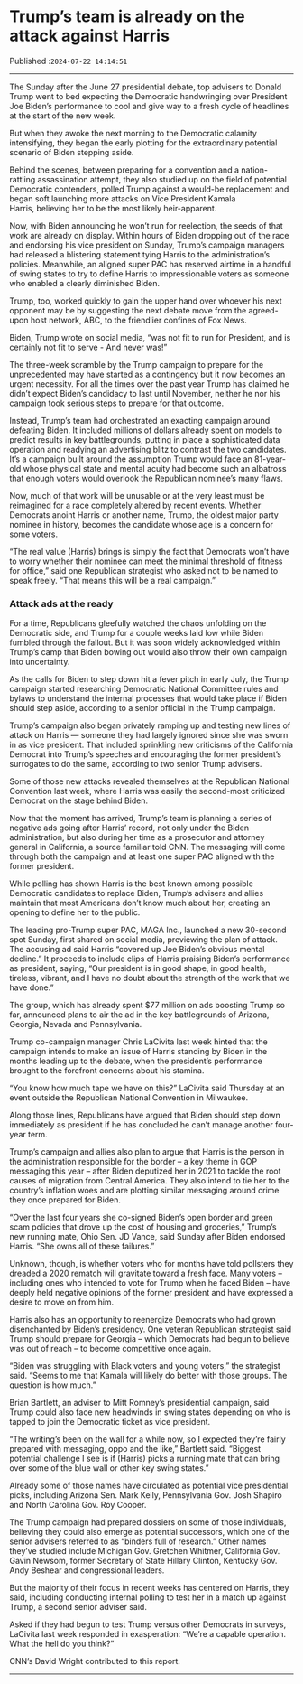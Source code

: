 # Trump’s team is already on the attack against Harris

Published :`2024-07-22 14:14:51`

---

The Sunday after the June 27 presidential debate, top advisers to Donald Trump went to bed expecting the Democratic handwringing over President Joe Biden’s performance to cool and give way to a fresh cycle of headlines at the start of the new week.

But when they awoke the next morning to the Democratic calamity intensifying, they began the early plotting for the extraordinary potential scenario of Biden stepping aside.

Behind the scenes, between preparing for a convention and a nation-rattling assassination attempt, they also studied up on the field of potential Democratic contenders, polled Trump against a would-be replacement and began soft launching more attacks on Vice President Kamala Harris, believing her to be the most likely heir-apparent.

Now, with Biden announcing he won’t run for reelection, the seeds of that work are already on display. Within hours of Biden dropping out of the race and endorsing his vice president on Sunday, Trump’s campaign managers had released a blistering statement tying Harris to the administration’s policies. Meanwhile, an aligned super PAC has reserved airtime in a handful of swing states to try to define Harris to impressionable voters as someone who enabled a clearly diminished Biden.

Trump, too, worked quickly to gain the upper hand over whoever his next opponent may be by suggesting the next debate move from the agreed-upon host network, ABC, to the friendlier confines of Fox News.

Biden, Trump wrote on social media, “was not fit to run for President, and is certainly not fit to serve - And never was!”

The three-week scramble by the Trump campaign to prepare for the unprecedented may have started as a contingency but it now becomes an urgent necessity. For all the times over the past year Trump has claimed he didn’t expect Biden’s candidacy to last until November, neither he nor his campaign took serious steps to prepare for that outcome.

Instead, Trump’s team had orchestrated an exacting campaign around defeating Biden. It included millions of dollars already spent on models to predict results in key battlegrounds, putting in place a sophisticated data operation and readying an advertising blitz to contrast the two candidates. It’s a campaign built around the assumption Trump would face an 81-year-old whose physical state and mental acuity had become such an albatross that enough voters would overlook the Republican nominee’s many flaws.

Now, much of that work will be unusable or at the very least must be reimagined for a race completely altered by recent events. Whether Democrats anoint Harris or another name, Trump, the oldest major party nominee in history, becomes the candidate whose age is a concern for some voters.

“The real value (Harris) brings is simply the fact that Democrats won’t have to worry whether their nominee can meet the minimal threshold of fitness for office,” said one Republican strategist who asked not to be named to speak freely. “That means this will be a real campaign.”

### Attack ads at the ready

For a time, Republicans gleefully watched the chaos unfolding on the Democratic side, and Trump for a couple weeks laid low while Biden fumbled through the fallout. But it was soon widely acknowledged within Trump’s camp that Biden bowing out would also throw their own campaign into uncertainty.

As the calls for Biden to step down hit a fever pitch in early July, the Trump campaign started researching Democratic National Committee rules and bylaws to understand the internal processes that would take place if Biden should step aside, according to a senior official in the Trump campaign.

Trump’s campaign also began privately ramping up and testing new lines of attack on Harris — someone they had largely ignored since she was sworn in as vice president. That included sprinkling new criticisms of the California Democrat into Trump’s speeches and encouraging the former president’s surrogates to do the same, according to two senior Trump advisers.

Some of those new attacks revealed themselves at the Republican National Convention last week, where Harris was easily the second-most criticized Democrat on the stage behind Biden.

Now that the moment has arrived, Trump’s team is planning a series of negative ads going after Harris’ record, not only under the Biden administration, but also during her time as a prosecutor and attorney general in California, a source familiar told CNN. The messaging will come through both the campaign and at least one super PAC aligned with the former president.

While polling has shown Harris is the best known among possible Democratic candidates to replace Biden, Trump’s advisers and allies maintain that most Americans don’t know much about her, creating an opening to define her to the public.

The leading pro-Trump super PAC, MAGA Inc., launched a new 30-second spot Sunday, first shared on social media, previewing the plan of attack. The accusing ad said Harris “covered up Joe Biden’s obvious mental decline.” It proceeds to include clips of Harris praising Biden’s performance as president, saying, “Our president is in good shape, in good health, tireless, vibrant, and I have no doubt about the strength of the work that we have done.”

The group, which has already spent $77 million on ads boosting Trump so far, announced plans to air the ad in the key battlegrounds of Arizona, Georgia, Nevada and Pennsylvania.

Trump co-campaign manager Chris LaCivita last week hinted that the campaign intends to make an issue of Harris standing by Biden in the months leading up to the debate, when the president’s performance brought to the forefront concerns about his stamina.

“You know how much tape we have on this?” LaCivita said Thursday at an event outside the Republican National Convention in Milwaukee.

Along those lines, Republicans have argued that Biden should step down immediately as president if he has concluded he can’t manage another four-year term.

Trump’s campaign and allies also plan to argue that Harris is the person in the administration responsible for the border – a key theme in GOP messaging this year – after Biden deputized her in 2021 to tackle the root causes of migration from Central America. They also intend to tie her to the country’s inflation woes and are plotting similar messaging around crime they once prepared for Biden.

“Over the last four years she co-signed Biden’s open border and green scam policies that drove up the cost of housing and groceries,” Trump’s new running mate, Ohio Sen. JD Vance, said Sunday after Biden endorsed Harris. “She owns all of these failures.”

Unknown, though, is whether voters who for months have told pollsters they dreaded a 2020 rematch will gravitate toward a fresh face. Many voters – including ones who intended to vote for Trump when he faced Biden – have deeply held negative opinions of the former president and have expressed a desire to move on from him.

Harris also has an opportunity to reenergize Democrats who had grown disenchanted by Biden’s presidency. One veteran Republican strategist said Trump should prepare for Georgia – which Democrats had begun to believe was out of reach – to become competitive once again.

“Biden was struggling with Black voters and young voters,” the strategist said. “Seems to me that Kamala will likely do better with those groups. The question is how much.”

Brian Bartlett, an adviser to Mitt Romney’s presidential campaign, said Trump could also face new headwinds in swing states depending on who is tapped to join the Democratic ticket as vice president.

“The writing’s been on the wall for a while now, so I expected they’re fairly prepared with messaging, oppo and the like,” Bartlett said. “Biggest potential challenge I see is if (Harris) picks a running mate that can bring over some of the blue wall or other key swing states.”

Already some of those names have circulated as potential vice presidential picks, including Arizona Sen. Mark Kelly, Pennsylvania Gov. Josh Shapiro and North Carolina Gov. Roy Cooper.

The Trump campaign had prepared dossiers on some of those individuals, believing they could also emerge as potential successors, which one of the senior advisers referred to as “binders full of research.” Other names they’ve studied include Michigan Gov. Gretchen Whitmer, California Gov. Gavin Newsom, former Secretary of State Hillary Clinton, Kentucky Gov. Andy Beshear and congressional leaders.

But the majority of their focus in recent weeks has centered on Harris, they said, including conducting internal polling to test her in a match up against Trump, a second senior adviser said.

Asked if they had begun to test Trump versus other Democrats in surveys, LaCivita last week responded in exasperation: “We’re a capable operation. What the hell do you think?”

CNN’s David Wright contributed to this report.

---

